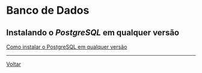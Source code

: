 # Banco de Dados

## Instalando o _PostgreSQL_  em qualquer versão

[Como instalar o PostgreSQL em qualquer versão](postgresql.md)

-----

[Voltar](../README.md)